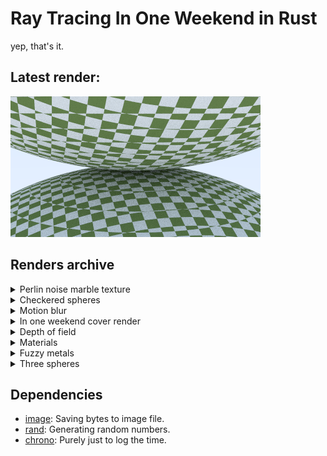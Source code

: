 # Ray Tracing In One Weekend in Rust

yep, that's it.

## Latest render:

![output.png](./output.png)

## Renders archive

<details>
<summary>Perlin noise marble texture</summary>

![motion blur](./renders/perlin_marble.png)
</details>

<details>
<summary>Checkered spheres</summary>

![motion blur](./renders/checkered_spheres.png)
</details>

<details>
<summary>Motion blur</summary>

![motion blur](./renders/motion_blur.png)
</details>

<details>
<summary>In one weekend cover render</summary>

![in one weekend](./renders/in_one_weekend.png)
</details>

<details>
<summary>Depth of field</summary>

![depth of field](./renders/depth-of-field.png)
</details>

<details>
<summary>Materials</summary>

![materials](./renders/materials.png)
</details>

<details>
<summary>Fuzzy metals</summary>

![fuzzy metals](./renders/fuzzy_metals.png)
</details>

<details>
<summary>Three spheres</summary>

![three spheres](./renders/three_spheres.png)
</details>

## Dependencies

- [image](https://crates.io/crates/image): Saving bytes to image file.
- [rand](https://crates.io/crates/rand): Generating random numbers.
- [chrono](https://crates.io/crates/chrono): Purely just to log the time.
